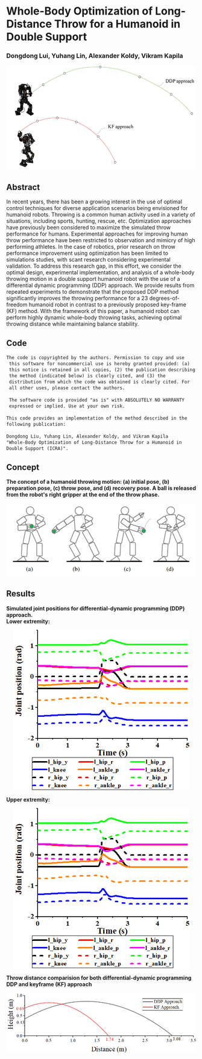 # Whole-Body Optimization of Long-Distance Throw for a Humanoid in Double Support
### Dongdong Lui, Yuhang Lin, Alexander Koldy, Vikram Kapila

<div align="center">
<img src="https://raw.githubusercontent.com/nyu-legged-group/nyu-legged-group.github.io/main/docs/assets/img/cover.png"/>
</div>

## Abstract
In recent years, there has been a growing interest in the use of optimal control techniques for diverse application
scenarios being envisioned for humanoid robots. Throwing is a common human activity used in a variety of situations,
including sports, hunting, rescue, etc. Optimization approaches have previously been considered to maximize the simulated
throw performance for humans. Experimental approaches for improving human throw performance have been restricted
to observation and mimicry of high performing athletes. In the case of robotics, prior research on throw performance
improvement using optimization has been limited to simulations studies, with scant research considering experimental validation. 
To address this research gap, in this effort, we consider the optimal design, experimental implementation, and analysis
of a whole-body throwing motion in a double support humanoid robot with the use of a differential dynamic programming
(DDP) approach. We provide results from repeated experiments to demonstrate that the proposed DDP method significantly
improves the throwing performance for a 23 degrees-of-freedom humanoid robot in contrast to a previously proposed key-frame
(KF) method. With the framework of this paper, a humanoid robot can perform highly dynamic whole-body throwing tasks, achieving 
optimal throwing distance while maintaining balance stability.

## Code
```
The code is copyrighted by the authors. Permission to copy and use 
 this software for noncommercial use is hereby granted provided: (a)
 this notice is retained in all copies, (2) the publication describing
 the method (indicated below) is clearly cited, and (3) the
 distribution from which the code was obtained is clearly cited. For
 all other uses, please contact the authors.
 
 The software code is provided "as is" with ABSOLUTELY NO WARRANTY
 expressed or implied. Use at your own risk.

This code provides an implementation of the method described in the
following publication: 

Dongdong Liu, Yuhang Lin, Alexander Koldy, and Vikram Kapila    
"Whole-Body Optimization of Long-Distance Throw for a Humanoid in Double Support (ICRA)". 
```

## Concept
**The concept of a humanoid throwing motion: (a) initial pose, (b) preparation pose, (c) throw pose, and (d)  recovery pose. A ball is released from the robot's right gripper at the end of the throw phase.**
<div align="center">
<img src="https://raw.githubusercontent.com/nyu-legged-group/nyu-legged-group.github.io/main/docs/assets/img/robot throw.PNG"/>
</div>

## Results
**Simulated joint positions for differential-dynamic programming (DDP) approach.<br/>
Lower extremity:**
<div align="center">
<img src="https://raw.githubusercontent.com/nyu-legged-group/nyu-legged-group.github.io/main/docs/assets/img/Lower.png"/>
</div>

**Upper extremity:**
<div align="center">
<img src="https://raw.githubusercontent.com/nyu-legged-group/nyu-legged-group.github.io/main/docs/assets/img/Lower.png"/>
</div>

**Throw distance comparision for both differential-dynamic programming DDP and keyframe (KF) approach**
<div align="center">
<img src="https://raw.githubusercontent.com/nyu-legged-group/nyu-legged-group.github.io/main/docs/assets/img/projectile.png"/>
</div>





